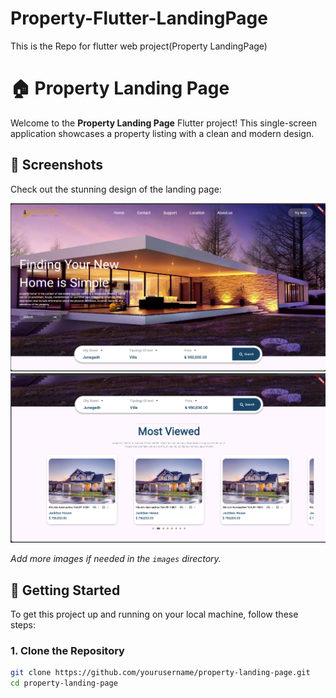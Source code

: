 # Property-Flutter-LandingPage
 This is the Repo for flutter web project(Property LandingPage)
# 🏠 Property Landing Page

Welcome to the **Property Landing Page** Flutter project! This single-screen application showcases a property listing with a clean and modern design.

## 📸 Screenshots

Check out the stunning design of the landing page:

![Property Landing Page](screenshots/ss1.png)
![Property Landing Page](screenshots/ss2.png)

*Add more images if needed in the `images` directory.*

## 🚀 Getting Started

To get this project up and running on your local machine, follow these steps:

### 1. Clone the Repository

```bash
git clone https://github.com/yourusername/property-landing-page.git
cd property-landing-page
